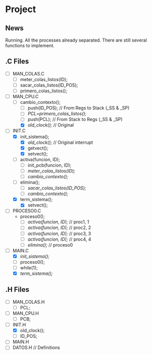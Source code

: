 # Project

## News
Running.
All the processes already separated.
There are still several functions to implement.

## .C Files
- [ ] MAN_COLAS.C
  - [ ] meter_colas_listos(ID);
  - [ ] sacar_colas_listos(ID_POS);
  - [ ] primero_colas_listos();
- [ ] MAN_CPU.C
  - [ ] cambio_contexto();
    - [ ] push(ID_POS); // From Regs to Stack (_SS & _SP)
    - [ ] *PCL=primero_colas_listos();*
    - [ ] push(PCL); // From Stack to Regs (_SS & _SP)
    - [x] *old_clock();* // Original
- [ ] INIT.C
  - [x] init_sistema();
    - [x] *old_clock();* // Original interrupt
    - [x] getvect();
    - [x] setvect();
  - [ ] activa(funcion, ID);
    - [ ] init_pcb(funcion, ID);
    - [ ] *meter_colas_listos(ID);*
    - [ ] *cambio_contexto();*
  - [ ] elimina();
    - [ ] *sacar_colas_listos(ID_POS);*
    - [ ] *cambio_contexto();*
  - [x] term_sistema();
    - [x] setvect();
- [ ] PROCESO0.C
  - proceso0();
    - [ ] *activa(funcion, ID);* // proc1, 1
    - [ ] *activa(funcion, ID);* // proc2, 2
    - [ ] *activa(funcion, ID);* // proc3, 3
    - [ ] *activa(funcion, ID);* // proc4, 4
    - [ ] *elimina();* // proceso0
- [ ] MAIN.C
  - [x] *init_sistema();*
  - [ ] proceso0();
  - [ ] while(1);
  - [x] *term_sistema();*

## .H Files
- [ ] MAN_COLAS.H
  - [ ] PCL;
- [ ] MAN_CPU.H
  - [ ] PCB;
- [ ] INIT.H
  - [x] old_clock();
  - [ ] ID_POS;
- [ ] MAIN.H
- [ ] DATOS.H // Definitions
